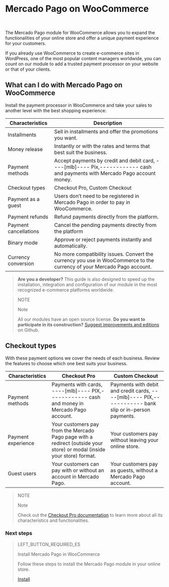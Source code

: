 # Mercado Pago on WooCommerce
<br/>

The Mercado Pago module for WooCommerce allows you to expand the functionalities of your online store and offer a unique payment experience for your customers.

If you already use WooCommerce to create e-commerce sites in WordPress, one of the most popular content managers worldwide, you can count on our module to add a trusted payment processor on your website or that of your clients.

## What can I do with Mercado Pago on WooCommerce

Install the payment processor in WooCommerce and take your sales to another level with the best shopping experience:

| Characteristics | Description |
| --- | --- |
| Installments | Sell in installments and offer the promotions you want. |
| Money release | Instantly or with the rates and terms that best suit the business. |
| Payment methods | Accept payments by credit and debit card, ----[mlb]---- Pix,------------ cash and payments with Mercado Pago account money. |
| Checkout types | Checkout Pro, Custom Checkout |
| Payment as a guest | Users don’t need to be registered in Mercado Pago in order to pay in WooCommerce. |
| Payment refunds | Refund payments directly from the platform. |
| Payment cancellations | Cancel the pending payments directly from the platform |
| Binary mode | Approve or reject payments instantly and automatically. |
| Currency conversion | No more compatibility issues. Convert the currency you use in WooCommerce to the currency of your Mercado Pago account. |

>**Are you a developer?**
>This guide is also designed to speed up the installation, integration and configuration of our module in the most recognized e-commerce platforms worldwide.

<span></span>

> NOTE
>
> Note
>
> All our modules have an open source license. **Do you want to participate in its construction?** [Suggest improvements and editions](https://github.com/mercadopago/cart-woocommerce) on Github.

## Checkout types

With these payment options we cover the needs of each business. Review the features to choose which one best suits your business.

| Characteristics | Checkout Pro | Custom Checkout |
| --- | --- | --- |
| Payment methods | Payments with cards, ----[mlb]---- PIX,------------ cash and money in Mercado Pago account. | Payments with debit and credit cards, ----[mlb]---- PIX,------------ bank slip or in-person payments. |
| Payment experience | Your customers pay from the Mercado Pago page with a redirect (outside your store) or modal (inside your store) format. | Your customers pay without leaving your online store. |
| Guest users | Your customers can pay with or without an account in Mercado Pago. | Your customers pay as guests, without a Mercado Pago account. |

> NOTE
>
> Note
>
> Check out the [Checkout Pro documentation](https://www.mercadopago[FAKER][URL][DOMAIN]/developers/en/guides/online-payments/checkout-pro/introduction) to learn more about all its characteristics and functionalities.

### Next steps

> LEFT_BUTTON_REQUIRED_ES
>
> Install Mercado Pago in WooCommerce
>
> Follow these steps to install the Mercado Pago module in your online store.
>
> 
> [Install](https://www.mercadopago[FAKER][URL][DOMAIN]/developers/en/guides/plugins/woocommerce/instalation)
